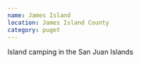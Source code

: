 ```yaml
---
name: James Island
location: James Island County
category: puget
---
```


Island camping in the San Juan Islands
